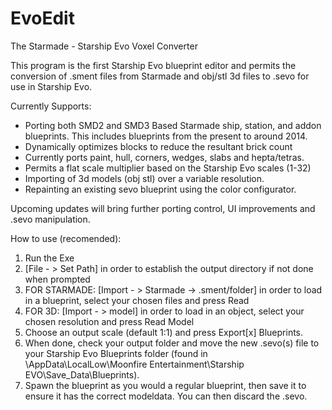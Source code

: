 # EvoEdit
The Starmade - Starship Evo Voxel Converter

This program is the first Starship Evo blueprint editor and permits the conversion of .sment files from Starmade and obj/stl 3d files to .sevo for use in Starship Evo.

Currently Supports:
- Porting both SMD2 and SMD3 Based Starmade ship, station, and addon blueprints. This includes blueprints from the present to around 2014. 
- Dynamically optimizes blocks to reduce the resultant brick count
- Currently ports paint, hull, corners, wedges, slabs and hepta/tetras.
- Permits a flat scale multiplier based on the Starship Evo scales (1-32)
- Importing of 3d models (obj stl) over a variable resolution. 
- Repainting an existing sevo blueprint using the color configurator. 

Upcoming updates will bring further porting control, UI improvements and .sevo manipulation. 

How to use (recomended):
1. Run the Exe
2. [File - > Set Path] in order to establish the output directory if not done when prompted
4. FOR STARMADE: [Import - > Starmade -> .sment/folder] in order to load in a blueprint, select your chosen files and press Read
4. FOR 3D: [Import - > model] in order to load in an object, select your chosen resolution and press Read Model
5. Choose an output scale (default 1:1) and press Export[x] Blueprints.
6. When done, check your output folder and move the new .sevo(s) file to your Starship Evo Blueprints folder (found in \AppData\LocalLow\Moonfire Entertainment\Starship EVO\Save_Data\Blueprints).
7. Spawn the blueprint as you would a regular blueprint, then save it to ensure it has the correct modeldata. You can then discard the .sevo.

 